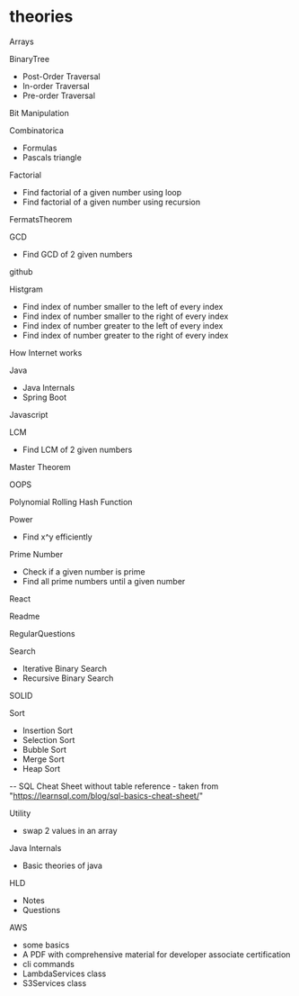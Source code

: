 # theories

Arrays

BinaryTree
- Post-Order Traversal
- In-order Traversal
- Pre-order Traversal

Bit Manipulation

Combinatorica
- Formulas
- Pascals triangle

Factorial
- Find factorial of a given number using loop
- Find factorial of a given number using recursion

FermatsTheorem

GCD
- Find GCD of 2 given numbers

github

Histgram
- Find index of number smaller to the left of every index
- Find index of number smaller to the right of every index
- Find index of number greater to the left of every index
- Find index of number greater to the right of every index

How Internet works

Java
- Java Internals
- Spring Boot

Javascript

LCM
- Find LCM of 2 given numbers

Master Theorem

OOPS

Polynomial Rolling Hash Function

Power
- Find x^y efficiently

Prime Number
- Check if a given number is prime
- Find all prime numbers until a given number

React

Readme

RegularQuestions

Search
- Iterative Binary Search
- Recursive Binary Search

SOLID

Sort
- Insertion Sort
- Selection Sort
- Bubble Sort
- Merge Sort
- Heap Sort

-- SQL Cheat Sheet without table reference - taken from "https://learnsql.com/blog/sql-basics-cheat-sheet/"

Utility
- swap 2 values in an array

Java Internals
- Basic theories of java

HLD
- Notes
- Questions

AWS
- some basics
- A PDF with comprehensive material for developer associate certification
- cli commands
- LambdaServices class
- S3Services class